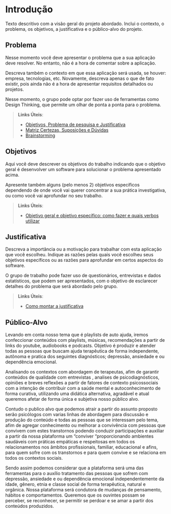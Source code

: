 # Introdução

Texto descritivo com a visão geral do projeto abordado. Inclui o contexto, o problema, os objetivos, a justificativa e o público-alvo do projeto.

## Problema
Nesse momento você deve apresentar o problema que a sua aplicação deve  resolver. No entanto, não é a hora de comentar sobre a aplicação.

Descreva também o contexto em que essa aplicação será usada, se  houver: empresa, tecnologias, etc. Novamente, descreva apenas o que de  fato existir, pois ainda não é a hora de apresentar requisitos  detalhados ou projetos.

Nesse momento, o grupo pode optar por fazer uso  de ferramentas como Design Thinking, que permite um olhar de ponta a ponta para o problema.

> **Links Úteis**:
> - [Objetivos, Problema de pesquisa e Justificativa](https://medium.com/@versioparole/objetivos-problema-de-pesquisa-e-justificativa-c98c8233b9c3)
> - [Matriz Certezas, Suposições e Dúvidas](https://medium.com/educa%C3%A7%C3%A3o-fora-da-caixa/matriz-certezas-suposi%C3%A7%C3%B5es-e-d%C3%BAvidas-fa2263633655)
> - [Brainstorming](https://www.euax.com.br/2018/09/brainstorming/)

## Objetivos

Aqui você deve descrever os objetivos do trabalho indicando que o objetivo geral é desenvolver um software para solucionar o problema apresentado acima. 

Apresente também alguns (pelo menos 2) objetivos específicos dependendo de onde você vai querer concentrar a sua prática investigativa, ou como você vai aprofundar no seu trabalho.
 
> **Links Úteis**:
> - [Objetivo geral e objetivo específico: como fazer e quais verbos utilizar](https://blog.mettzer.com/diferenca-entre-objetivo-geral-e-objetivo-especifico/)

## Justificativa

Descreva a importância ou a motivação para trabalhar com esta aplicação que você escolheu. Indique as razões pelas quais você escolheu seus objetivos específicos ou as razões para aprofundar em certos aspectos do software.

O grupo de trabalho pode fazer uso de questionários, entrevistas e dados estatísticos, que podem ser apresentados, com o objetivo de esclarecer detalhes do problema que será abordado pelo grupo.

> **Links Úteis**:
> - [Como montar a justificativa](https://guiadamonografia.com.br/como-montar-justificativa-do-tcc/)

## Público-Alvo

 Levando em conta nosso tema que é playlists de auto ajuda, iremos confeccionar conteúdos com playlists, músicas, recomendações a partir de links do youtube, audiobooks e podcasts.
 Objetivo é produzir e atender todas as pessoas que buscam ajuda terapêutica de forma independente, autônoma e pratica dos seguintes diagnósticos; depressão, ansiedade e ou dependência emocional.

Analisando os contextos com abordagem de terapeutas, afim de garantir conteúdos de qualidade com entrevistas , analises de psicodiagnósticos, opiniões e breves reflexões a partir de fatores de contexto psicossociais com a intenção de contribuir com a saúde mental e  autoconhecimento de forma curativa, utilizando uma didática alternativa, agradável e atual queremos afetar  de forma única e subjetiva nosso público alvo.

Contudo o publico alvo que podemos atrair a partir do assunto proposto serão psicólogos com varias linhas de abordagem para discussão e produção do conteúdo e todas as pessoas que se interessam pelo tema, afim de agregar conhecimento ou melhorar a convivência com pessoas que convivem com estes transtornos podendo conduzir participações e auxiliar a partir da nossa plataforma um “conviver “proporcionando ambientes saudáveis com práticas empáticas e respeitosas em todos os relacionamentos nos âmbitos profissionais, familiar, educacional e afins, para quem sofre com os transtornos e para quem convive e se relaciona em todos os contextos sociais.

Sendo assim podemos considerar que a plataforma será uma das ferramentas para o auxílio tratamento das pessoas que sofrem com depressão, ansiedade e ou dependência emocional independentemente da idade, gênero, etnia e classe social de forma terapêutica, natural e orgânica. Nossa plataforma será condutora de mudanças de pensamento, hábitos e comportamentos. Queremos que os ouvintes possam se perceber, se reconhecer, se permitir se perdoar e se amar a partir dos conteúdos produzidos. 
